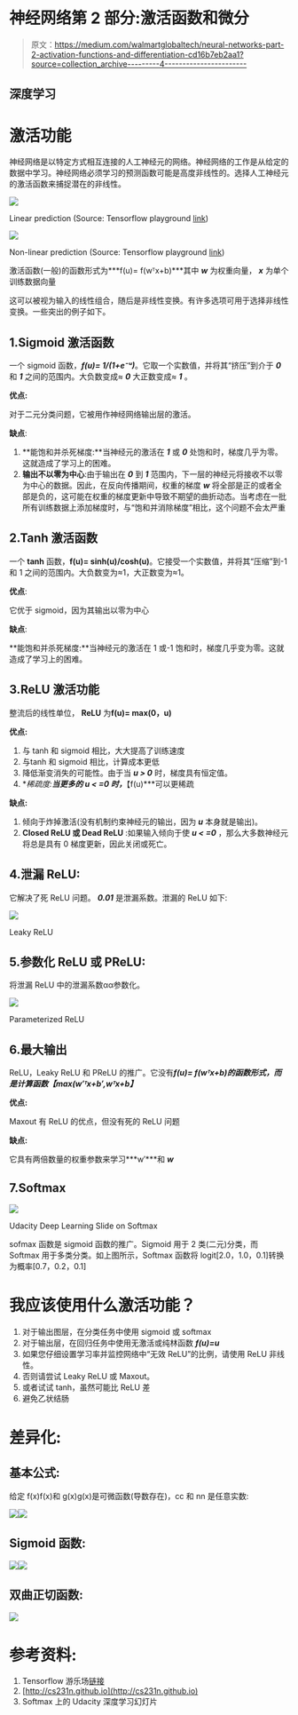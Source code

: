 # 神经网络第 2 部分:激活函数和微分

> 原文：<https://medium.com/walmartglobaltech/neural-networks-part-2-activation-functions-and-differentiation-cd16b7eb2aa1?source=collection_archive---------4----------------------->

## 深度学习

# 激活功能

神经网络是以特定方式相互连接的人工神经元的网络。神经网络的工作是从给定的数据中学习。神经网络必须学习的预测函数可能是高度非线性的。选择人工神经元的激活函数来捕捉潜在的非线性。

![](img/16d63a40eb1659cafdb9fed79f9a8943.png)

Linear prediction (Source: Tensorflow playground [link](http://playground.tensorflow.org/))

![](img/1a847b5799cbb319d131fcadef541bc7.png)

Non-linear prediction (Source: Tensorflow playground [link](http://playground.tensorflow.org/))

激活函数(一般)的函数形式为***f(u)= f(wᵀx+b)***其中 ***w*** 为权重向量， ***x*** 为单个训练数据向量

这可以被视为输入的线性组合，随后是非线性变换。有许多选项可用于选择非线性变换。一些突出的例子如下。

## 1.Sigmoid 激活函数

一个 sigmoid 函数，***f(u)= 1/(1+e⁻ᵘ)***。它取一个实数值，并将其“挤压”到介于 ***0*** 和 ***1*** 之间的范围内。大负数变成≈ ***0*** 大正数变成≈ ***1*** 。

**优点:**

对于二元分类问题，它被用作神经网络输出层的激活。

**缺点**:

1.  **能饱和并杀死梯度:**当神经元的激活在 ***1*** 或 ***0*** 处饱和时，梯度几乎为零。这就造成了学习上的困难。
2.  **输出不以零为中心**:由于输出在 ***0*** 到 ***1*** 范围内，下一层的神经元将接收不以零为中心的数据。因此，在反向传播期间，权重的梯度 ***w*** 将全部是正的或者全部是负的，这可能在权重的梯度更新中导致不期望的曲折动态。当考虑在一批所有训练数据上添加梯度时，与“饱和并消除梯度”相比，这个问题不会太严重

## 2.Tanh 激活函数

一个 **tanh** 函数，**f(u)= sinh(u)/cosh(u)**。它接受一个实数值，并将其“压缩”到-1 和 1 之间的范围内。大负数变为≈1，大正数变为≈1。

**优点**:

它优于 sigmoid，因为其输出以零为中心

**缺点**:

**能饱和并杀死梯度:**当神经元的激活在 1 或-1 饱和时，梯度几乎变为零。这就造成了学习上的困难。

## 3.ReLU 激活功能

整流后的线性单位， **ReLU** 为**f(u)= max(0，u)**

**优点:**

1.  与 tanh 和 sigmoid 相比，大大提高了训练速度
2.  与tanh 和 sigmoid 相比，计算成本更低
3.  降低渐变消失的可能性。由于当 ***u > 0*** 时，梯度具有恒定值。
4.  **稀疏度:**当更多的 u < =0 时，***【f(u)***可以更稀疏

**缺点:**

1.  倾向于炸掉激活(没有机制约束神经元的输出，因为 ***u*** 本身就是输出)。
2.  **Closed ReLU 或 Dead ReLU** :如果输入倾向于使 ***u < =0*** ，那么大多数神经元将总是具有 0 梯度更新，因此关闭或死亡。

## 4.泄漏 ReLU:

它解决了死 ReLU 问题。 ***0.01*** 是泄漏系数。泄漏的 ReLU 如下:

![](img/a3f11207854108dc7827933c8d0afa48.png)

Leaky ReLU

## 5.参数化 ReLU 或 PReLU:

将泄漏 ReLU 中的泄漏系数αα参数化。

![](img/3e89800c9e5c92a3af562f64391ae467.png)

Parameterized ReLU

## 6.最大输出

ReLU，Leaky ReLU 和 PReLU 的推广。它没有***f(u)= f(wᵀx+b)***的函数形式，而是计算函数***【max(w′ᵀx+b′,wᵀx+b】***

**优点:**

Maxout 有 ReLU 的优点，但没有死的 ReLU 问题

**缺点:**

它具有两倍数量的权重参数来学习***w′***和 ***w***

## 7.Softmax

![](img/a3203396a29932540d317c11c59485f2.png)

Udacity Deep Learning Slide on Softmax

sofmax 函数是 sigmoid 函数的推广。Sigmoid 用于 2 类(二元)分类，而 Softmax 用于多类分类。如上图所示，Softmax 函数将 logit[2.0，1.0，0.1]转换为概率[0.7，0.2，0.1]

# 我应该使用什么激活功能？

1.  对于输出图层，在分类任务中使用 sigmoid 或 softmax
2.  对于输出层，在回归任务中使用无激活或纯林函数 ***f(u)=u***
3.  如果您仔细设置学习率并监控网络中“无效 ReLU”的比例，请使用 ReLU 非线性。
4.  否则请尝试 Leaky ReLU 或 Maxout。
5.  或者试试 tanh，虽然可能比 ReLU 差
6.  避免乙状结肠

# 差异化:

## 基本公式:

给定 f(x)f(x)和 g(x)g(x)是可微函数(导数存在)，cc 和 nn 是任意实数:

![](img/9c50e4c248b53acac9265447352cce2d.png)![](img/440b0dbbbccc9ffe207d6d2cab473966.png)

## Sigmoid 函数:

![](img/e505d6ed3431fd82f96ad3eb89fa6efa.png)![](img/1828d0a1cb40f3b818319076b4087aab.png)

## 双曲正切函数:

![](img/9fe26b2bb607e7de8cf8ea6e9afc784e.png)

# 参考资料:

1.  Tensorflow 游乐场[链接](http://playground.tensorflow.org/)
2.  [http://cs231n.github.io](http://cs231n.github.io)
3.  Softmax 上的 Udacity 深度学习幻灯片
